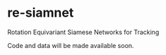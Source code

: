 # re-siamnet
Rotation Equivariant Siamese Networks for Tracking

Code and data will be made available soon.
